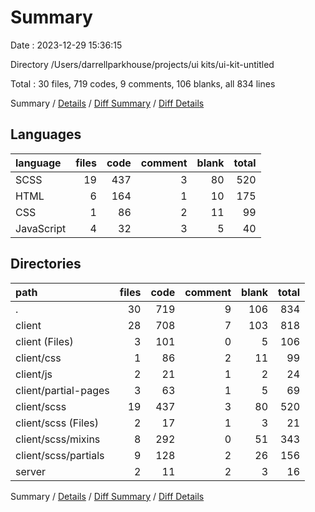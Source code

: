 # Summary

Date : 2023-12-29 15:36:15

Directory /Users/darrellparkhouse/projects/ui kits/ui-kit-untitled

Total : 30 files,  719 codes, 9 comments, 106 blanks, all 834 lines

Summary / [Details](details.md) / [Diff Summary](diff.md) / [Diff Details](diff-details.md)

## Languages
| language | files | code | comment | blank | total |
| :--- | ---: | ---: | ---: | ---: | ---: |
| SCSS | 19 | 437 | 3 | 80 | 520 |
| HTML | 6 | 164 | 1 | 10 | 175 |
| CSS | 1 | 86 | 2 | 11 | 99 |
| JavaScript | 4 | 32 | 3 | 5 | 40 |

## Directories
| path | files | code | comment | blank | total |
| :--- | ---: | ---: | ---: | ---: | ---: |
| . | 30 | 719 | 9 | 106 | 834 |
| client | 28 | 708 | 7 | 103 | 818 |
| client (Files) | 3 | 101 | 0 | 5 | 106 |
| client/css | 1 | 86 | 2 | 11 | 99 |
| client/js | 2 | 21 | 1 | 2 | 24 |
| client/partial-pages | 3 | 63 | 1 | 5 | 69 |
| client/scss | 19 | 437 | 3 | 80 | 520 |
| client/scss (Files) | 2 | 17 | 1 | 3 | 21 |
| client/scss/mixins | 8 | 292 | 0 | 51 | 343 |
| client/scss/partials | 9 | 128 | 2 | 26 | 156 |
| server | 2 | 11 | 2 | 3 | 16 |

Summary / [Details](details.md) / [Diff Summary](diff.md) / [Diff Details](diff-details.md)